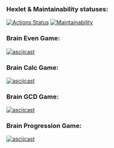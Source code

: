 ### Hexlet & Maintainability statuses:
[![Actions Status](https://github.com/paultasov/frontend-project-44/actions/workflows/hexlet-check.yml/badge.svg)](https://github.com/paultasov/frontend-project-44/actions)
[![Maintainability](https://api.codeclimate.com/v1/badges/522924b71ca3aa8dc417/maintainability)](https://codeclimate.com/github/paultasov/frontend-project-44/maintainability)

### Brain Even Game:
[![asciicast](https://asciinema.org/a/9KPxB3hSqjX3V8RIdxSqhH0e5.svg)](https://asciinema.org/a/9KPxB3hSqjX3V8RIdxSqhH0e5)

### Brain Calc Game:
[![asciicast](https://asciinema.org/a/vc1wd98B5NNynXHiTaM8Y8W1B.svg)](https://asciinema.org/a/vc1wd98B5NNynXHiTaM8Y8W1B)

### Brain GCD Game:
[![asciicast](https://asciinema.org/a/LSqJrOniwVp6iBWfJfA6ZiQqV.svg)](https://asciinema.org/a/LSqJrOniwVp6iBWfJfA6ZiQqV)

### Brain Progression Game:
[![asciicast](https://asciinema.org/a/DIrurHVL6teq7pKP9cMLzADsf.svg)](https://asciinema.org/a/DIrurHVL6teq7pKP9cMLzADsf)